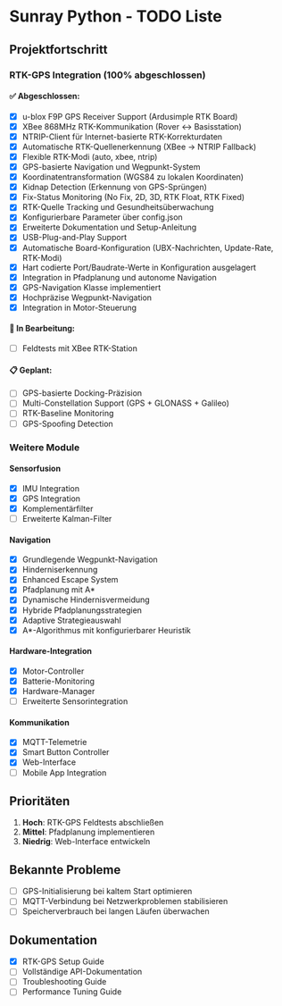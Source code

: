 # Sunray Python - TODO Liste

## Projektfortschritt

### RTK-GPS Integration (100% abgeschlossen)

#### ✅ Abgeschlossen:
- [x] u-blox F9P GPS Receiver Support (Ardusimple RTK Board)
- [x] XBee 868MHz RTK-Kommunikation (Rover ↔ Basisstation)
- [x] NTRIP-Client für Internet-basierte RTK-Korrekturdaten
- [x] Automatische RTK-Quellenerkennung (XBee → NTRIP Fallback)
- [x] Flexible RTK-Modi (auto, xbee, ntrip)
- [x] GPS-basierte Navigation und Wegpunkt-System
- [x] Koordinatentransformation (WGS84 zu lokalen Koordinaten)
- [x] Kidnap Detection (Erkennung von GPS-Sprüngen)
- [x] Fix-Status Monitoring (No Fix, 2D, 3D, RTK Float, RTK Fixed)
- [x] RTK-Quelle Tracking und Gesundheitsüberwachung
- [x] Konfigurierbare Parameter über config.json
- [x] Erweiterte Dokumentation und Setup-Anleitung
- [x] USB-Plug-and-Play Support
- [x] Automatische Board-Konfiguration (UBX-Nachrichten, Update-Rate, RTK-Modi)
- [x] Hart codierte Port/Baudrate-Werte in Konfiguration ausgelagert
- [x] Integration in Pfadplanung und autonome Navigation
- [x] GPS-Navigation Klasse implementiert
- [x] Hochpräzise Wegpunkt-Navigation
- [x] Integration in Motor-Steuerung

#### 🔄 In Bearbeitung:
- [ ] Feldtests mit XBee RTK-Station

#### 📋 Geplant:
- [ ] GPS-basierte Docking-Präzision
- [ ] Multi-Constellation Support (GPS + GLONASS + Galileo)
- [ ] RTK-Baseline Monitoring
- [ ] GPS-Spoofing Detection

### Weitere Module

#### Sensorfusion
- [x] IMU Integration
- [x] GPS Integration
- [x] Komplementärfilter
- [ ] Erweiterte Kalman-Filter

#### Navigation
- [x] Grundlegende Wegpunkt-Navigation
- [x] Hinderniserkennung
- [x] Enhanced Escape System
- [x] Pfadplanung mit A*
- [x] Dynamische Hindernisvermeidung
- [x] Hybride Pfadplanungsstrategien
- [x] Adaptive Strategieauswahl
- [x] A*-Algorithmus mit konfigurierbarer Heuristik

#### Hardware-Integration
- [x] Motor-Controller
- [x] Batterie-Monitoring
- [x] Hardware-Manager
- [ ] Erweiterte Sensorintegration

#### Kommunikation
- [x] MQTT-Telemetrie
- [x] Smart Button Controller
- [x] Web-Interface
- [ ] Mobile App Integration

## Prioritäten

1. **Hoch**: RTK-GPS Feldtests abschließen
2. **Mittel**: Pfadplanung implementieren
3. **Niedrig**: Web-Interface entwickeln

## Bekannte Probleme

- [ ] GPS-Initialisierung bei kaltem Start optimieren
- [ ] MQTT-Verbindung bei Netzwerkproblemen stabilisieren
- [ ] Speicherverbrauch bei langen Läufen überwachen

## Dokumentation

- [x] RTK-GPS Setup Guide
- [ ] Vollständige API-Dokumentation
- [ ] Troubleshooting Guide
- [ ] Performance Tuning Guide